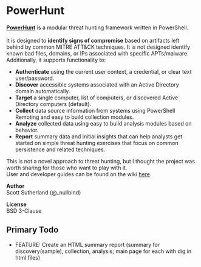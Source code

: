 # PowerHunt
<a href="https://github.com/NetSPI/PowerHunt/wiki"><strong>PowerHunt</strong></a> is a modular threat hunting framework written in PowerShell. <br><br> 
It is designed to <strong>identify signs of compromise</strong> based on artifacts left behind by common MITRE ATT&CK techniques.  It is not designed identify known bad files, domains, or IPs associated with specific APTs/malware. Additionally, it supports functionality to:
* <strong>Authenticate</strong> using the current user context, a credential, or clear text user/password.
* <strong>Discover</strong> accessible systems associated with an Active Directory domain automatically.
* <strong>Target</strong> a single computer, list of computers, or discovered Active Directory computers (default).
* <strong>Collect</strong> data source information from systems using PowerShell Remoting and easy to build collection modules.
* <strong>Analyze</strong> collected data using easy to build analysis modules based on behavior.
* <strong>Report</strong> summary data and initial insights that can help analysts get started on simple threat hunting exercises that focus on common persistence and related techniques.

This is not a novel approach to threat hunting, but I thought the project was worth sharing for those who want to play with it. <br>
User and developer guides can be found on the wiki  <a href="https://github.com/NetSPI/PowerHunt/wiki">here</a>.<Br>

<strong>Author</strong><Br>
Scott Sutherland (@_nullbind) <Br>

<strong>License</strong><Br>
BSD 3-Clause

Primary Todo
--
* FEATURE: Create an HTML summary report (summary for discovery(sample), collection, analysis; main page for each with dig in html files)







